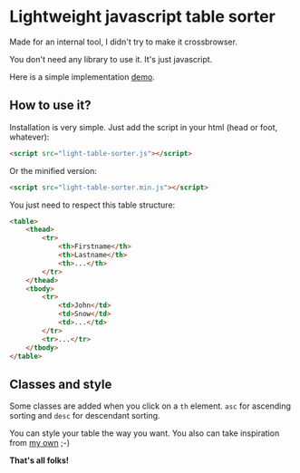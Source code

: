 # Lightweight javascript table sorter

Made for an internal tool, I didn't try to make it crossbrowser.

You don't need any library to use it. It's just javascript.

Here is a simple implementation [demo](http://roparz.me/light-table-sorter/).

## How to use it?

Installation is very simple. Just add the script in your html (head or foot, whatever):
```html
<script src="light-table-sorter.js"></script>
```

Or the minified version:
```html
<script src="light-table-sorter.min.js"></script>
```

You just need to respect this table structure:
```html
<table>
    <thead>
        <tr>
            <th>Firstname</th>
            <th>Lastname</th>
            <th>...</th>
        </tr>
    </thead>
    <tbody>
        <tr>
            <td>John</td>
            <td>Snow</td>
            <td>...</td>
        </tr>
        <tr>...</tr>
    </tbody>
</table>
```

## Classes and style

Some classes are added when you click on a `th` element. `asc` for ascending sorting and `desc` for descendant sorting.

You can style your table the way you want. You also can take inspiration from [my own](http://roparz.me/light-table-sorter/style.css) ;-)

**That's all folks!**
